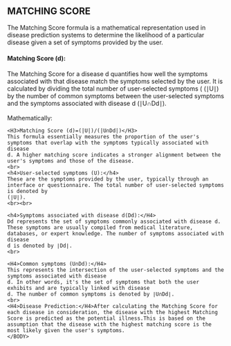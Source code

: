 <HTML>
	<HEADER>
		<TITLE>
			MATCHING SCORE
		</TITLE>
	</HEADER>
	<BODY>
	<H2> MATCHING SCORE </H2>
	The Matching Score formula is a mathematical representation used in disease prediction systems to determine the likelihood of a particular disease given a set of symptoms provided by the user.
	<br>
	<H4>Matching Score (d):</H4>
	The Matching Score for a disease d quantifies how well the symptoms associated with that disease match the symptoms selected by the user. It is calculated by dividing the total number of user-selected symptoms (
	(∣U∣) by the number of common symptoms between the user-selected symptoms and the symptoms associated with disease 
	d (∣U∩Dd∣). 
	<br><br>
	Mathematically:
	
	<H3>Matching Score (d)=(|U|)/(|U∩Dd|)</H3>
	​This formula essentially measures the proportion of the user's symptoms that overlap with the symptoms typically associated with disease 
	d. A higher matching score indicates a stronger alignment between the user's symptoms and those of the disease.
	<br>
	<h4>User-selected symptoms (U):</h4>
	These are the symptoms provided by the user, typically through an interface or questionnaire. The total number of user-selected symptoms is denoted by 
	(∣U∣).
	<br><br>

	<h4>Symptoms associated with disease d(Dd):</H4>
	Dd represents the set of symptoms commonly associated with disease d. These symptoms are usually compiled from medical literature, databases, or expert knowledge. The number of symptoms associated with disease 
	d is denoted by ∣Dd∣.
	<br>

	<H4>Common symptoms (U∩Dd):</H4>
	This represents the intersection of the user-selected symptoms and the symptoms associated with disease 
	d. In other words, it's the set of symptoms that both the user exhibits and are typically linked with disease 
	d. The number of common symptoms is denoted by ∣U∩Dd∣.
	<br> 
	<H4>Disease Prediction:</H4>After calculating the Matching Score for each disease in consideration, the disease with the highest Matching Score is predicted as the potential illness.This is based on the assumption that the disease with the highest matching score is the most likely given the user's symptoms.
	</BODY>
</HTML>

